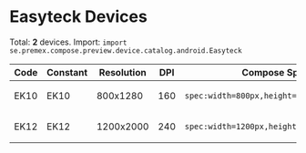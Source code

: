 # Easyteck Devices

Total: **2** devices. Import: `import se.premex.compose.preview.device.catalog.android.Easyteck`

| Code | Constant | Resolution | DPI | Compose Spec | Preview Usage |
|------|----------|------------|-----|-------------|---------------|
| EK10 | EK10 | 800x1280 | 160 | `spec:width=800px,height=1280px,dpi=160` | `@Preview(device = Easyteck.EK10)` |
| EK12 | EK12 | 1200x2000 | 240 | `spec:width=1200px,height=2000px,dpi=240` | `@Preview(device = Easyteck.EK12)` |

<!-- Generated automatically. Do not edit manually. -->

